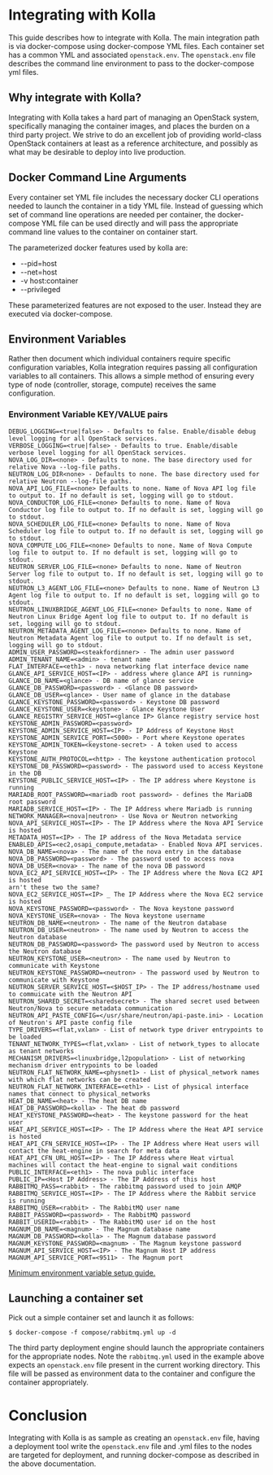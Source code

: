 
# Integrating with Kolla

This guide describes how to integrate with Kolla.  The main integration path is
via docker-compose using docker-compose YML files.  Each container set has
a common YML and associated `openstack.env`.  The `openstack.env` file
describes the command line environment to pass to the docker-compose yml files.

## Why integrate with Kolla?

Integrating with Kolla takes a hard part of managing an OpenStack system,
specifically managing the container images, and places the burden on a third
party project.  We strive to do an excellent job of providing world-class
OpenStack containers at least as a reference architecture, and possibly as what
may be desirable to deploy into live production.

## Docker Command Line Arguments

Every container set YML file includes the necessary docker CLI operations
needed to launch the container in a tidy YML file.  Instead of guessing which
set of command line operations are needed per container, the docker-compose
YML file can be used directly and will pass the appropriate command line
values to the container on container start.

The parameterized docker features used by kolla are:

* --pid=host
* --net=host
* -v host:container
* --privileged

These parameterized features are not exposed to the user.  Instead they are
executed via docker-compose.

## Environment Variables

Rather then document which individual containers require specific configuration
variables, Kolla integration requires passing all configuration variables to
all containers.  This allows a simple method of ensuring every type of node
(controller, storage, compute) receives the same configuration.

### Environment Variable KEY/VALUE pairs

    DEBUG_LOGGING=<true|false> - Defaults to false. Enable/disable debug level logging for all OpenStack services.
    VERBOSE_LOGGING=<true|false> - Defaults to true. Enable/disable verbose level logging for all OpenStack services.
    NOVA_LOG_DIR=<none> - Defaults to none. The base directory used for relative Nova --log-file paths.
    NEUTRON_LOG_DIR<none> - Defaults to none. The base directory used for relative Neutron --log-file paths.
    NOVA_API_LOG_FILE=<none> Defaults to none. Name of Nova API log file to output to. If no default is set, logging will go to stdout.
    NOVA_CONDUCTOR_LOG_FILE=<none> Defaults to none. Name of Nova Conductor log file to output to. If no default is set, logging will go to stdout.
    NOVA_SCHEDULER_LOG_FILE=<none> Defaults to none. Name of Nova Scheduler log file to output to. If no default is set, logging will go to stdout.
    NOVA_COMPUTE_LOG_FILE=<none> Defaults to none. Name of Nova Compute log file to output to. If no default is set, logging will go to stdout.
    NEUTRON_SERVER_LOG_FILE=<none> Defaults to none. Name of Neutron Server log file to output to. If no default is set, logging will go to stdout.
    NEUTRON_L3_AGENT_LOG_FILE=<none> Defaults to none. Name of Neutron L3 Agent log file to output to. If no default is set, logging will go to stdout.
    NEUTRON_LINUXBRIDGE_AGENT_LOG_FILE=<none> Defaults to none. Name of Neutron Linux Bridge Agent log file to output to. If no default is set, logging will go to stdout.
    NEUTRON_METADATA_AGENT_LOG_FILE=<none> Defaults to none. Name of Neutron Metadata Agent log file to output to. If no default is set, logging will go to stdout.
    ADMIN_USER_PASSWORD=<steakfordinner> - The admin user password
    ADMIN_TENANT_NAME=<admin> - tenant name
    FLAT_INTERFACE=<eth1> - nova networking flat interface device name
    GLANCE_API_SERVICE_HOST=<IP> - address where glance API is running>
    GLANCE_DB_NAME=<glance> - DB name of glance service
    GLANCE_DB_PASSWORD=<password> - <Glance DB password>
    GLANCE_DB_USER=<glance> - User name of glance in the database
    GLANCE_KEYSTONE_PASSWORD=<password> - Keystone DB password
    GLANCE_KEYSTONE_USER=<keystone> - Glance Keystone User
    GLANCE_REGISTRY_SERVICE_HOST=<glance IP> Glance registry service host
    KEYSTONE_ADMIN_PASSWORD=<password>
    KEYSTONE_ADMIN_SERVICE_HOST=<IP> - IP Address of Keystone Host
    KEYSTONE_ADMIN_SERVICE_PORT=<5000> - Port where Keystone operates
    KEYSTONE_ADMIN_TOKEN=<keystone-secret> - A token used to access Keystone
    KEYSTONE_AUTH_PROTOCOL=<http> - The keystone authentication protocol
    KEYSTONE_DB_PASSWORD=<password> - The password used to access Keystone in the DB
    KEYSTONE_PUBLIC_SERVICE_HOST=<IP> - The IP address where Keystone is running
    MARIADB_ROOT_PASSWORD=<mariadb root password> - defines the MariaDB root password
    MARIADB_SERVICE_HOST=<IP> - The IP Address where Mariadb is running
    NETWORK_MANAGER=<nova|neutron> - Use Nova or Neutron networking
    NOVA_API_SERVICE_HOST=<IP> - The IP Address where the Nova API Service is hosted
    METADATA_HOST=<IP> - The IP address of the Nova Metadata service
    ENABLED_APIS=<ec2,osapi_compute,metadata> - Enabled Nova API services.
    NOVA_DB_NAME=<nova> - The name of the nova entry in the database
    NOVA_DB_PASSWORD=<password> - The password used to access nova
    NOVA_DB_USER=<nova> - The name of the nova DB password
    NOVA_EC2_API_SERVICE_HOST=<IP> - The IP Address where the Nova EC2 API is hosted
    arn't these two the same?
    NOVA_EC2_SERVICE_HOST=<IP> _ The IP Address where the Nova EC2 service is hosted
    NOVA_KEYSTONE_PASSWORD=<password> - The Nova keystone password
    NOVA_KEYSTONE_USER=<nova> - The Nova keystone username
    NEUTRON_DB_NAME=<neutron> - The name of the Neutron database
    NEUTRON_DB_USER=<neutron> - The name used by Neutron to access the Neutron database
    NEUTRON_DB_PASSWORD=<password> The password used by Neutron to access the Neutron database
    NEUTRON_KEYSTONE_USER=<neutron> - The name used by Neutron to communicate with Keystone
    NEUTRON_KEYSTONE_PASSWORD=<neutron> - The password used by Neutron to communicate with Keystone
    NEUTRON_SERVER_SERVICE_HOST=<$HOST_IP> - The IP address/hostname used to commuicate with the Neutron API
    NEUTRON_SHARED_SECRET=<sharedsecret> - The shared secret used between Neutron/Nova to secure metadata communication
    NEUTRON_API_PASTE_CONFIG=</usr/share/neutron/api-paste.ini> - Location of Neutron's API paste config file
    TYPE_DRIVERS=<flat,vxlan> - List of network type driver entrypoints to be loaded
    TENANT_NETWORK_TYPES=<flat,vxlan> - List of network_types to allocate as tenant networks
    MECHANISM_DRIVERS=<linuxbridge,l2population> - List of networking mechanism driver entrypoints to be loaded
    NEUTRON_FLAT_NETWORK_NAME=<physnet1> - List of physical_network names with which flat networks can be created
    NEUTRON_FLAT_NETWORK_INTERFACE=<eth1> - List of physical interface names that connect to physical_networks
    HEAT_DB_NAME=<heat> - The heat DB name
    HEAT_DB_PASSWORD=<kolla> - The heat db password
    HEAT_KEYSTONE_PASSWORD=<heat> - The keystone password for the heat user
    HEAT_API_SERVICE_HOST=<IP> - The IP Address where the Heat API service is hosted
    HEAT_API_CFN_SERVICE_HOST=<IP> - The IP Address where Heat users will contact the heat-engine in search for meta data
    HEAT_API_CFN_URL_HOST=<IP> - The IP Address where Heat virtual machines will contact the heat-engine to signal wait conditions
    PUBLIC_INTERFACE=<eth1> - The nova public interface
    PUBLIC_IP=<Host IP Address> - The IP Address of this host
    RABBITMQ_PASS=<rabbit> - The rabbitmq password used to join AMQP
    RABBITMQ_SERVICE_HOST=<IP> - The IP Address where the Rabbit service is running
    RABBITMQ_USER=<rabbit> - The RabbitMQ user name
    RABBIT_PASSWORD=<password> - The RabbitMQ password
    RABBIT_USERID=<rabbit> - The RabbitMQ user id on the host
    MAGNUM_DB_NAME=<magnum> - The Magnum database name
    MAGNUM_DB_PASSWORD=<kolla> - The Magnum database password
    MAGNUM_KEYSTONE_PASSWORD=<magnum> - The Magnum keystone password
    MAGNUM_API_SERVICE_HOST=<IP> - The Magnum Host IP address
    MAGNUM_API_SERVICE_PORT=<9511> - The Magnum port


[Minimum environment variable setup guide.](https://github.com/stackforge/kolla/blob/master/docs/minimal-environment-vars.md)

## Launching a container set

Pick out a simple container set and launch it as follows:

    $ docker-compose -f compose/rabbitmq.yml up -d

The third party deployment engine should launch the appropriate containers for
the appropriate nodes.  Note the `rabbitmq.yml` used in the example above
expects an `openstack.env` file present in the current working directory.  This
file will be passed as environment data to the container and configure the
container appropriately.


# Conclusion

Integrating with Kolla is as sample as creating an `openstack.env` file, having
a deployment tool write the `openstack.env` file and .yml files to the nodes are
targeted for deployment, and running docker-compose as described in the above
documentation.
